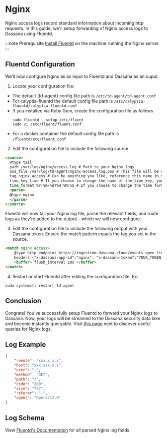 # Nginx

Nginx access logs record standard information about incoming http requests. In this guide, we'll setup forwarding of Nginx access logs to Dassana using Fluentd.

:::note Prerequisite
[Install Fluentd](https://docs.fluentd.org/installation) on the machine running the Nginx server.
:::

## Fluentd Configuration

We'll now configure Nginx as an input to Fluentd and Dassana as an ouput.

1. Locate your configuration file:

-   The default (td-agent) config file path is `/etc/td-agent/td-agent.conf`
-   For calyptia-fluentd the default config file path is `/etc/calyptia-fluentd/calyptia-fluentd.conf`
-   If you installed via Ruby Gem, create the configuration file as follows
    ```shell
    sudo fluentd --setup /etc/fluent
    sudo vi /etc/fluent/fluent.conf
    ```
-   For a docker container the default config file path is `/fluentd/etc/fluent.conf`

2. Edit the configuration file to include the following source

```html
<source>
  @type tail
  path /var/log/nginx/access.log # Path to your Nginx logs
  pos_file /var/log/td-agent/nginx-access.log.pos # This file will be created to keep track of the file's inode and position in the file
  tag nginx.access # Can be anything you like, reference this name in the output (discussed below)
  time_key time # If you choose to change the name of the time_key, you must configure this as a Dassana custom source
  time_format %Y-%m-%dT%H:%M:%S # If you choose to change the time format, you must configure this as a Dassana custom source
  <parse>
  @type nginx
  </parse>
</source>
```

Fluentd will now tail your Nginx log file, parse the relevant fields, and route logs as they're added to the output – which we will now configure.

3. Edit the configuration file to include the following output with your Dassana token. Ensure the match pattern equals the tag you set in the source.

```html
<match nginx.access>
    @type http endpoint https://ingestion.dassana.cloud/events open_timeout 2
    headers {"x-dassana-app-id":"nginx", "x-dassana-token":"YOUR_TOKEN_HERE"}
    <buffer> flush_interval 10s </buffer>
</match>
```

4. Restart or start Fluentd after editing the configuration file. Ex:

```shell
sudo systemctl restart td-agent
```

## Conclusion

Congrats! You've successfully setup Fluentd to forward your Nginx logs to Dassana. Now, your logs will be streamed to the Dassana security data lake and become instantly queryable. Visit [this page](https://docs.dassana.cloud) next to discover useful queries for Nginx logs.

## Log Example

```json
{
    "remote": "xxx.x.x.x",
    "host": "xxx.xxx.x.x",
    "user": "-",
    "method": "GET",
    "path": "/",
    "code": "200",
    "size": "777",
    "referer": "-",
    "agent": "Opera/12.0"
}
```

## Log Schema

View [Fluentd's Documentation](https://docs.fluentd.org/v/0.12/parser/nginx#regexp-patterns) for all parsed Nginx log fields.
